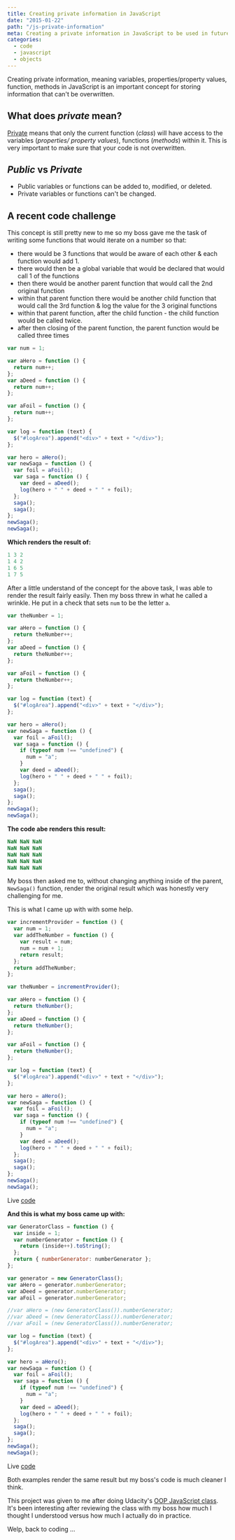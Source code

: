 ```yaml
---
title: Creating private information in JavaScript
date: "2015-01-22"
path: "/js-private-information"
meta: Creating a private information in JavaScript to be used in future functions
categories:
  - code
  - javascript
  - objects
---
```


Creating private information, meaning variables, properties/property values, function, methods in JavaScript is an important concept for storing information that can't be overwritten.

## What does _private_ mean?

[Private](//javascript.crockford.com/private.html) means that only the current function (_class_) will have access to the variables (_properties/ property values_), functions (_methods_) within it. This is very important to make sure that your code is not overwritten.

## _Public_ vs _Private_

- Public variables or functions can be added to, modified, or deleted.
- Private variables or functions can't be changed.

## A recent code challenge

This concept is still pretty new to me so my boss gave me the task of writing some functions that would iterate on a number so that:

- there would be 3 functions that would be aware of each other & each function would add 1.
- there would then be a global variable that would be declared that would call 1 of the functions
- then there would be another parent function that would call the 2nd original function
- within that parent function there would be another child function that would call the 3rd function & log the value for the 3 original functions
- within that parent function, after the child function - the child function would be called twice.
- after then closing of the parent function, the parent function would be called three times

```javascript
var num = 1;

var aHero = function () {
  return num++;
};
var aDeed = function () {
  return num++;
};

var aFoil = function () {
  return num++;
};

var log = function (text) {
  $("#logArea").append("<div>" + text + "</div>");
};

var hero = aHero();
var newSaga = function () {
  var foil = aFoil();
  var saga = function () {
    var deed = aDeed();
    log(hero + " " + deed + " " + foil);
  };
  saga();
  saga();
};
newSaga();
newSaga();
```

**Which renders the result of:**

```javascript
1 3 2
1 4 2
1 6 5
1 7 5
```

After a little understand of the concept for the above task, I was able to render the result fairly easily. Then my boss threw in what he called a wrinkle. He put in a check that sets `num` to be the letter `a`.

```javascript
var theNumber = 1;

var aHero = function () {
  return theNumber++;
};
var aDeed = function () {
  return theNumber++;
};

var aFoil = function () {
  return theNumber++;
};

var log = function (text) {
  $("#logArea").append("<div>" + text + "</div>");
};

var hero = aHero();
var newSaga = function () {
  var foil = aFoil();
  var saga = function () {
    if (typeof num !== "undefined") {
      num = "a";
    }
    var deed = aDeed();
    log(hero + " " + deed + " " + foil);
  };
  saga();
  saga();
};
newSaga();
newSaga();
```

**The code abe renders this result:**

```javascript
NaN NaN NaN
NaN NaN NaN
NaN NaN NaN
NaN NaN NaN
NaN NaN NaN
```

My boss then asked me to, without changing anything inside of the parent, `NewSaga()` function, render the original result which was honestly very challenging for me.

This is what I came up with with some help.

```javascript
var incrementProvider = function () {
  var num = 1;
  var addTheNumber = function () {
    var result = num;
    num = num + 1;
    return result;
  };
  return addTheNumber;
};

var theNumber = incrementProvider();

var aHero = function () {
  return theNumber();
};
var aDeed = function () {
  return theNumber();
};

var aFoil = function () {
  return theNumber();
};

var log = function (text) {
  $("#logArea").append("<div>" + text + "</div>");
};

var hero = aHero();
var newSaga = function () {
  var foil = aFoil();
  var saga = function () {
    if (typeof num !== "undefined") {
      num = "a";
    }
    var deed = aDeed();
    log(hero + " " + deed + " " + foil);
  };
  saga();
  saga();
};
newSaga();
newSaga();
```

Live [code](//codepen.io/yowainwright/pen/14c4a193a20462b0b7c23a8b3128bc2d)

**And this is what my boss came up with:**

```javascript
var GeneratorClass = function () {
  var inside = 1;
  var numberGenerator = function () {
    return (inside++).toString();
  };
  return { numberGenerator: numberGenerator };
};

var generator = new GeneratorClass();
var aHero = generator.numberGenerator;
var aDeed = generator.numberGenerator;
var aFoil = generator.numberGenerator;

//var aHero = (new GeneratorClass()).numberGenerator;
//var aDeed = (new GeneratorClass()).numberGenerator;
//var aFoil = (new GeneratorClass()).numberGenerator;

var log = function (text) {
  $("#logArea").append("<div>" + text + "</div>");
};

var hero = aHero();
var newSaga = function () {
  var foil = aFoil();
  var saga = function () {
    if (typeof num !== "undefined") {
      num = "a";
    }
    var deed = aDeed();
    log(hero + " " + deed + " " + foil);
  };
  saga();
  saga();
};
newSaga();
newSaga();
```

Live [code](http://codepen.io/scottlaplante/pen/RryKEe)

Both examples render the same result but my boss's code is much cleaner I think.

This project was given to me after doing Udacity's [OOP JavaScript class](//www.udacity.com/course/object-oriented-javascript--ud015). It's been interesting after reviewing the class with my boss how much I thought I understood versus how much I actually do in practice.

Welp, back to coding ...
